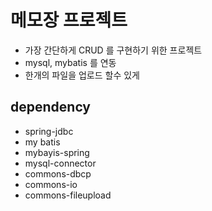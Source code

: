 # 메모장 프로젝트
* 가장 간단하게 CRUD 를 구현하기 위한 프로젝트
* mysql, mybatis 를 연동
* 한개의 파일을 업로드 할수 있게

## dependency
* spring-jdbc
* my batis
* mybayis-spring
* mysql-connector
* commons-dbcp
* commons-io
* commons-fileupload